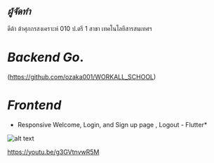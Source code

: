 ## ***ผู้จัดทำ***

ดีต้า ต้าศุภกรสงเคราะห์ 010 ป.ตรี 1 สาขา เทคโนโลยีสารสนเทศฯ

# ***Backend Go*.**



(https://github.com/ozaka001/WORKALL_SCHOOL)




# ***Frontend***
* Responsive Welcome, Login, and Sign up page , Logout - Flutter*

![alt text](Flutter.gif)

https://youtu.be/g3GVtnvwR5M
